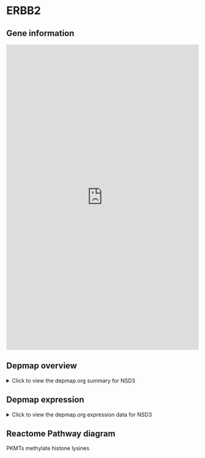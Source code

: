 <h1>ERBB2</h1>

<h2>Gene information</h2>
<iframe src="https://depmap.org/portal/gene/NSD3?tab=about" style="border:none;width:100%;height:800px"></iframe>

<h2>Depmap overview</h2>
<details>
  <summary>Click to view the depmap.org summary for NSD3</summary>
  <iframe src="https://depmap.org/portal/gene/NSD3?tab=overview" style="border:none;width:100%;height:800px"></iframe>
</details>

<h2>Depmap expression</h2>
<details>
  <summary>Click to view the depmap.org expression data for NSD3</summary>
  <iframe src="https://depmap.org/portal/gene/NSD3?tab=characterization" style="border:none;width:100%;height:800px"></iframe>
</details>



<h2>Reactome Pathway diagram</h2>
PKMTs methylate histone lysines
<div id="diagramHolder"></div>

<script>
    //Creating the Reactome Diagram widget
    //Take into account a proxy needs to be set up in your server side pointing to www.reactome.org
    function onReactomeDiagramReady(){  //This function is automatically called when the widget code is ready to be used
        var diagram = Reactome.Diagram.create({
            "placeHolder" : "diagramHolder",
            "width" : 900,
            "height" : 500
        });

        //Initialising it to the "Hemostasis" pathway
        diagram.loadDiagram("R-HSA-3214841");

        //Adding different listeners

        diagram.onDiagramLoaded(function (loaded) {
            console.info("Loaded ", loaded);
            diagram.flagItems("BAD");
	    diagram.flagItems("Q92934");
            if (loaded == "R-HSA-3214841") diagram.selectItem("R-HSA-3214841");
        });

     }
</script>



